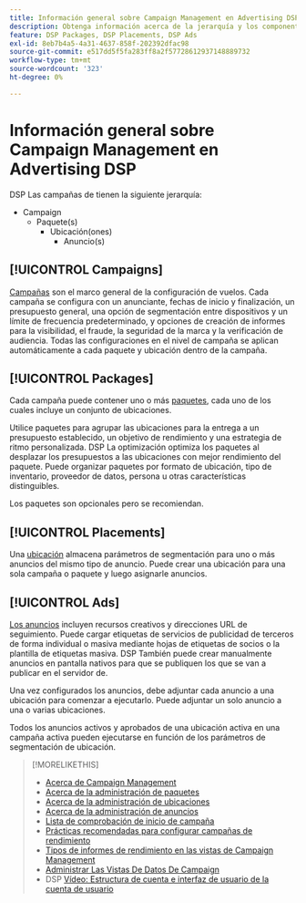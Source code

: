 ```yaml
---
title: Información general sobre Campaign Management en Advertising DSP
description: Obtenga información acerca de la jerarquía y los componentes de administración de campañas.
feature: DSP Packages, DSP Placements, DSP Ads
exl-id: 8eb7b4a5-4a31-4637-858f-202392dfac98
source-git-commit: e517dd5f5fa283ff8a2f57728612937148889732
workflow-type: tm+mt
source-wordcount: '323'
ht-degree: 0%

---
```


# Información general sobre Campaign Management en Advertising DSP

DSP Las campañas de tienen la siguiente jerarquía:

* Campaign
   * Paquete(s)
      * Ubicación(ones)
         * Anuncio(s)
<!-- Do clients think in terms of insertion orders? If yes, then work in the following info.:
In Advertising DSP, an insertion order is represented as a campaign, and line items are represented as packages. Each package includes placements, which can use different strategies and tactics to deliver the line item requirements.
-->

## [!UICONTROL Campaigns]

[Campañas](/help/dsp/campaign-management/campaigns/campaign-about.md) son el marco general de la configuración de vuelos. Cada campaña se configura con un anunciante, fechas de inicio y finalización, un presupuesto general, una opción de segmentación entre dispositivos y un límite de frecuencia predeterminado, y opciones de creación de informes para la visibilidad, el fraude, la seguridad de la marca y la verificación de audiencia. Todas las configuraciones en el nivel de campaña se aplican automáticamente a cada paquete y ubicación dentro de la campaña.

## [!UICONTROL Packages]

Cada campaña puede contener uno o más [paquetes](/help/dsp/campaign-management/packages/package-about.md), cada uno de los cuales incluye un conjunto de ubicaciones.

Utilice paquetes para agrupar las ubicaciones para la entrega a un presupuesto establecido, un objetivo de rendimiento y una estrategia de ritmo personalizada. DSP La optimización optimiza los paquetes al desplazar los presupuestos a las ubicaciones con mejor rendimiento del paquete. Puede organizar paquetes por formato de ubicación, tipo de inventario, proveedor de datos, persona u otras características distinguibles.

Los paquetes son opcionales pero se recomiendan.

## [!UICONTROL Placements]

Una [ubicación](/help/dsp/campaign-management/placements/placement-about.md) almacena parámetros de segmentación para uno o más anuncios del mismo tipo de anuncio. Puede crear una ubicación para una sola campaña o paquete y luego asignarle anuncios.

## [!UICONTROL Ads]

[Los anuncios](/help/dsp/campaign-management/ads/ad-about.md) incluyen recursos creativos y direcciones URL de seguimiento. Puede cargar etiquetas de servicios de publicidad de terceros de forma individual o masiva mediante hojas de etiquetas de socios o la plantilla de etiquetas masiva. DSP También puede crear manualmente anuncios en pantalla nativos para que se publiquen los que se van a publicar en el servidor de.

Una vez configurados los anuncios, debe adjuntar cada anuncio a una ubicación para comenzar a ejecutarlo. Puede adjuntar un solo anuncio a una o varias ubicaciones.

Todos los anuncios activos y aprobados de una ubicación activa en una campaña activa pueden ejecutarse en función de los parámetros de segmentación de ubicación.

>[!MORELIKETHIS]
>
>* [Acerca de Campaign Management](/help/dsp/campaign-management/campaigns/campaign-about.md)
>* [Acerca de la administración de paquetes](/help/dsp/campaign-management/packages/package-about.md)
>* [Acerca de la administración de ubicaciones](/help/dsp/campaign-management/placements/placement-about.md)
>* [Acerca de la administración de anuncios](/help/dsp/campaign-management/ads/ad-about.md)
>* [Lista de comprobación de inicio de campaña](/help/dsp/campaign-management/campaign-launch-checklist.md)
>* [Prácticas recomendadas para configurar campañas de rendimiento](/help/dsp/optimization/campaign-best-practices-performance.md)
>* [Tipos de informes de rendimiento en las vistas de Campaign Management](/help/dsp/campaign-management/reports/campaign-reports-about.md)
>* [Administrar Las Vistas De Datos De Campaign](/help/dsp/campaign-management/reports/campaign-data-views-manage.md)
>* DSP [Vídeo: Estructura de cuenta e interfaz de usuario de la cuenta de usuario](https://experienceleague.adobe.com/docs/advertising-learn/tutorials/dsp/ui.html)
